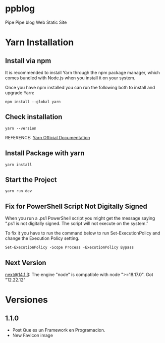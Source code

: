 # ppblog
Pipe Pipe blog Web Static Site


# Yarn Installation

## Install via npm

It is recommended to install Yarn through the npm package manager, which comes bundled with Node.js when you install it on your system.

Once you have npm installed you can run the following both to install and upgrade Yarn:

``` npm install --global yarn ```

## Check installation

``` yarn --version ```

REFERENCE: [Yarn Official Documentation](https://classic.yarnpkg.com/lang/en/docs/install/#windows-stable)

## Install Package with yarn

``` yarn install ```

## Start the Project

``` yarn run dev ```

## Fix for PowerShell Script Not Digitally Signed
When you run a .ps1 PowerShell script you might get the message saying “.ps1 is not digitally signed. The script will not execute on the system.”

To fix it you have to run the command below to run Set-ExecutionPolicy and change the Execution Policy setting.


``` Set-ExecutionPolicy -Scope Process -ExecutionPolicy Bypass ```

## Next Version
next@14.1.3: The engine "node" is compatible with node ">=18.17.0". Got "12.22.12"


# Versiones

## 1.1.0

* Post Que es un Framework en Programacion.
* New FavIcon image
